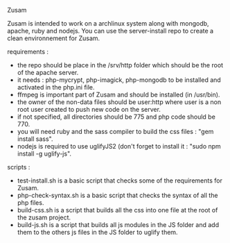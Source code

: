 Zusam

Zusam is intended to work on a archlinux system along with mongodb, apache, ruby and nodejs.
You can use the server-install repo to create a clean environnement for Zusam.

requirements :
- the repo should be place in the /srv/http folder which should be the root of the apache server.
- it needs : php-mycrypt, php-imagick, php-mongodb to be installed and activated in the php.ini file.
- ffmpeg is important part of Zusam and should be installed (in /usr/bin).
- the owner of the non-data files should be user:http where user is a non root user created to push new code on the server.
- if not specified, all directories should be 775 and php code should be 770.
- you will need ruby and the sass compiler to build the css files : "gem install sass".
- nodejs is required to use uglifyJS2 (don't forget to install it : "sudo npm install -g uglify-js".

scripts :
- test-install.sh is a basic script that checks some of the requirements for Zusam.
- php-check-syntax.sh is a basic script that checks the syntax of all the php files.
- build-css.sh is a script that builds all the css into one file at the root of the zusam project.
- build-js.sh is a script that builds all js modules in the JS folder and add them to the others js files in the JS folder to uglify them.
